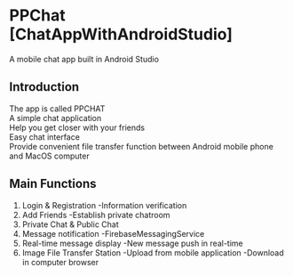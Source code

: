 # PPChat [ChatAppWithAndroidStudio]
A mobile chat app built in Android Studio
## Introduction
The app is called PPCHAT  
A simple chat application  
Help you get closer with your friends  
Easy chat interface  
Provide convenient file transfer function between Android mobile phone and MacOS computer  
## Main Functions
1. Login & Registration
-Information verification
2. Add Friends
-Establish private chatroom
3. Private Chat & Public Chat
4. Message notification
-FirebaseMessagingService
5. Real-time message display
-New message push in real-time
6. Image File Transfer Station
-Upload from mobile application
-Download in computer browser





